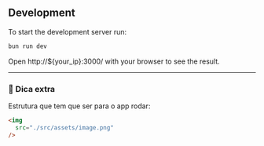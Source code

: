 ## Development
To start the development server run:
```bash
bun run dev
```

Open http://${your_ip}:3000/ with your browser to see the result.

---

### 📝 Dica extra

Estrutura que tem que ser para o app rodar:

```markdown
<img 
  src="./src/assets/image.png"
/>

